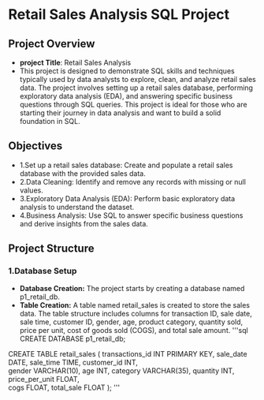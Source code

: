 # Retail Sales Analysis SQL Project

## Project Overview
- **project Title**: Retail Sales Analysis
- This project is designed to demonstrate SQL skills and techniques typically used by data analysts to explore, clean, and analyze retail sales data. The project involves setting up a retail sales database, performing exploratory data analysis (EDA), and answering specific business questions through SQL queries. This project is ideal for those who are starting their journey in data analysis and want to build a solid foundation in SQL.

## Objectives
- 1.Set up a retail sales database: Create and populate a retail sales database with the provided sales data.
- 2.Data Cleaning: Identify and remove any records with missing or null values.
- 3.Exploratory Data Analysis (EDA): Perform basic exploratory data analysis to understand the dataset.
- 4.Business Analysis: Use SQL to answer specific business questions and derive insights from the sales data.
## Project Structure
### 1.Database Setup
- **Database Creation:** The project starts by creating a database named p1_retail_db.
- **Table Creation:** A table named retail_sales is created to store the sales data. The table structure includes columns for transaction ID, sale date, sale time, customer ID, gender, age, product category, quantity sold, price per unit, cost of goods sold (COGS), and total sale amount.
  '''sql
  CREATE DATABASE p1_retail_db;

CREATE TABLE retail_sales
(
    transactions_id INT PRIMARY KEY,
    sale_date DATE,	
    sale_time TIME,
    customer_id INT,	
    gender VARCHAR(10),
    age INT,
    category VARCHAR(35),
    quantity INT,
    price_per_unit FLOAT,	
    cogs FLOAT,
    total_sale FLOAT
);
'''
